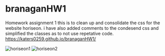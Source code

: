 # branaganHW1
Homework assignment 1
this is to clean up and consolidate the css for the website horiseon. i have also added comments to the condesend css and simplified the classes as to not use repetative code.
https://katers0259.github.io/branaganHW1/

![horiseon1](https://user-images.githubusercontent.com/69743567/94227230-b143da00-feae-11ea-97a3-4f3f602bbad8.PNG)
![horiseon2](https://user-images.githubusercontent.com/69743567/94227252-c1f45000-feae-11ea-862c-6c0dc2842a37.PNG)
